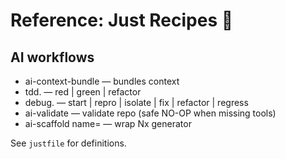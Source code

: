 # Reference: Just Recipes 🍳

## AI workflows
- ai-context-bundle — bundles context
- tdd.<phase> — red | green | refactor
- debug.<phase> — start | repro | isolate | fix | refactor | regress
- ai-validate — validate repo (safe NO-OP when missing tools)
- ai-scaffold name=<generator> — wrap Nx generator

See `justfile` for definitions.
